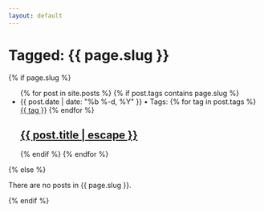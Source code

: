 ```yaml
---
layout: default
---
```

<div class="home">

  <h1 class="page-heading">Tagged: {{ page.slug }}</h1>

  {% if page.slug %}
    <ul class="post-list">
      {% for post in site.posts %}
        {% if post.tags contains page.slug %}
          <li>
            <span class="post-meta">
              {{ post.date | date: "%b %-d, %Y" }} • Tags: 
              {% for tag in post.tags %}
                <a href="{{ 'tag/' | relative_url }}{{ tag }}">{{ tag }}</a>
              {% endfor %}
            </span>
            <h2>
              <a class="post-link" href="{{ post.url | relative_url }}">{{ post.title | escape }}</a>
            </h2>
          </li>
        {% endif %}
      {% endfor %}
    </ul>
  {% else %}
    <p class="article-empty">
      There are no posts in {{ page.slug }}.
    </p>
  {% endif %}
</div>
